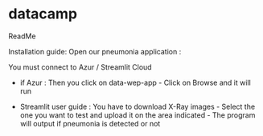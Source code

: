 # datacamp

ReadMe

Installation guide:
Open our pneumonia application : 

You must connect to Azur / Streamlit Cloud 
- if Azur : 
Then you click on data-wep-app - Click on Browse and it will run

- Streamlit user guide : 
You have to download X-Ray images - Select the one you want to test and upload it on the area indicated - The program will output if pneumonia is detected or not


